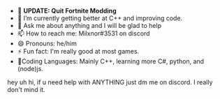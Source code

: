 - 🔭 <b>UPDATE: Quit Fortnite Modding</b>
- 🌱 I’m currently getting better at C++ and improving code.
- 💬 Ask me about anything and I will be glad to help
- 📫 How to reach me: Milxnor#3531 on discord
- 😄 Pronouns: he/him
- ⚡ Fun fact: I'm really good at most games.
- 🎉Coding Languages: Mainly C++, learning more C#, python, and (node)js.

hey uh hi, if u need help with ANYTHING just dm me on discord. I really don't mind it.
<br><br>
